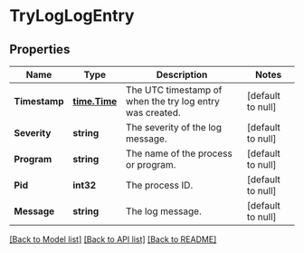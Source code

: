 # TryLogLogEntry

## Properties
Name | Type | Description | Notes
------------ | ------------- | ------------- | -------------
**Timestamp** | [**time.Time**](time.Time.md) | The UTC timestamp of when the try log entry was created. | [default to null]
**Severity** | **string** | The severity of the log message. | [default to null]
**Program** | **string** | The name of the process or program. | [default to null]
**Pid** | **int32** | The process ID. | [default to null]
**Message** | **string** | The log message. | [default to null]

[[Back to Model list]](../README.md#documentation-for-models) [[Back to API list]](../README.md#documentation-for-api-endpoints) [[Back to README]](../README.md)

